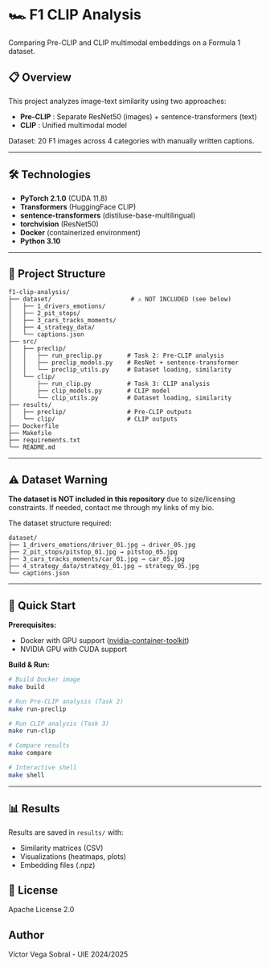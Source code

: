 # 🏎️ F1 CLIP Analysis

Comparing Pre-CLIP and CLIP multimodal embeddings on a Formula 1 dataset.

## 📋 Overview

This project analyzes image-text similarity using two approaches:

- **Pre-CLIP** : Separate ResNet50 (images) + sentence-transformers (text)
- **CLIP** : Unified multimodal model

Dataset: 20 F1 images across 4 categories with manually written captions.

---

## 🛠️ Technologies

- **PyTorch 2.1.0** (CUDA 11.8)
- **Transformers** (HuggingFace CLIP)
- **sentence-transformers** (distiluse-base-multilingual)
- **torchvision** (ResNet50)
- **Docker** (containerized environment)
- **Python 3.10**

---

## 📁 Project Structure

```
f1-clip-analysis/
├── dataset/                      # ⚠️ NOT INCLUDED (see below)
│   ├── 1_drivers_emotions/
│   ├── 2_pit_stops/
│   ├── 3_cars_tracks_moments/
│   ├── 4_strategy_data/
│   └── captions.json
├── src/
│   ├── preclip/
│   │   ├── run_preclip.py       # Task 2: Pre-CLIP analysis
│   │   ├── preclip_models.py    # ResNet + sentence-transformer
│   │   └── preclip_utils.py     # Dataset loading, similarity
│   └── clip/
│       ├── run_clip.py          # Task 3: CLIP analysis
│       ├── clip_models.py       # CLIP model
│       └── clip_utils.py        # Dataset loading, similarity
├── results/
│   ├── preclip/                 # Pre-CLIP outputs
│   └── clip/                    # CLIP outputs
├── Dockerfile
├── Makefile
├── requirements.txt
└── README.md
```

---

## ⚠️ Dataset Warning

**The dataset is NOT included in this repository** due to size/licensing constraints.
If needed, contact me through my links of my bio.

The dataset structure required:

```
dataset/
├── 1_drivers_emotions/driver_01.jpg → driver_05.jpg
├── 2_pit_stops/pitstop_01.jpg → pitstop_05.jpg
├── 3_cars_tracks_moments/car_01.jpg → car_05.jpg
├── 4_strategy_data/strategy_01.jpg → strategy_05.jpg
└── captions.json
```

---

## 🚀 Quick Start

**Prerequisites:**

- Docker with GPU support ([nvidia-container-toolkit](https://docs.nvidia.com/datacenter/cloud-native/container-toolkit/install-guide.html))
- NVIDIA GPU with CUDA support

**Build & Run:**

```bash
# Build Docker image
make build

# Run Pre-CLIP analysis (Task 2)
make run-preclip

# Run CLIP analysis (Task 3)
make run-clip

# Compare results
make compare

# Interactive shell
make shell
```

---

## 📊 Results

Results are saved in `results/` with:

- Similarity matrices (CSV)
- Visualizations (heatmaps, plots)
- Embedding files (.npz)

## 📝 License

Apache License 2.0

## Author

Víctor Vega Sobral - UIE 2024/2025
